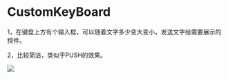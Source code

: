 # CustomKeyBoard

1，在键盘上方有个输入框，可以随着文字多少变大变小，发送文字给需要展示的控件。

2，比较简洁，类似于PUSH的效果。

![](https://github.com/xiefangzhenz/CustomKeyBoard/blob/master/自定义键盘/自定义键盘gif.gif)

